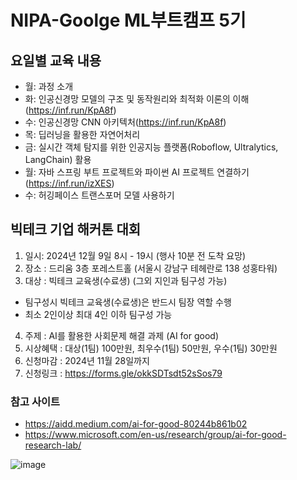 # NIPA-Goolge ML부트캠프 5기
## 요일별 교육 내용
- 월: 과정 소개
- 화: 인공신경망 모델의 구조 및 동작원리와 최적화 이론의 이해(https://inf.run/KpA8f)
- 수: 인공신경망 CNN 아키텍처(https://inf.run/KpA8f)
- 목: 딥러닝을 활용한 자연어처리
- 금: 실시간 객체 탐지를 위한 인공지능 플랫폼(Roboflow, Ultralytics, LangChain) 활용
- 월: 자바 스프링 부트 프로젝트와 파이썬 AI 프로젝트 연결하기(https://inf.run/izXES)
- 수: 허깅페이스 트랜스포머 모델 사용하기

## 빅테크 기업 해커톤 대회
1. 일시: 2024년 12월 9일 8시 - 19시 (행사 10분 전 도착 요망)
2. 장소 : 드리움 3층 포레스트홀 (서울시 강남구 테헤란로 138 성홍타워)
3. 대상 : 빅테크 교육생(수료생) (그외 지인과 팀구성 가능)
  - 팀구성시 빅테크 교육생(수료생)은 반드시 팀장 역할 수행
  - 최소 2인이상 최대 4인 이하 팀구성 가능
4. 주제 : AI를 활용한 사회문제 해결 과제 (AI for good)
5. 시상혜택 : 대상(1팀) 100만원, 최우수(1팀) 50만원, 우수(1팀) 30만원
6. 신청마감 : 2024년 11월 28일까지
7. 신청링크 : https://forms.gle/okkSDTsdt52sSos79

### 참고 사이트
* https://aidd.medium.com/ai-for-good-80244b861b02
* https://www.microsoft.com/en-us/research/group/ai-for-good-research-lab/

![image](https://github.com/user-attachments/assets/d8255a21-a503-4bd3-b6d3-0a8248f9d95c)
